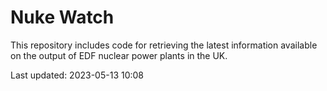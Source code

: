 # Nuke Watch

This repository includes code for retrieving the latest information available on the output of EDF nuclear power plants in the UK.

Last updated: 2023-05-13 10:08